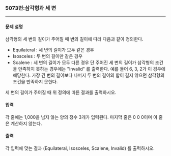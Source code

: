 ### 5073번:삼각형과 세 변

***

#### 문제 설명
삼각형의 세 변의 길이가 주어질 때 변의 길이에 따라 다음과 같이 정의한다.

- Equilateral :  세 변의 길이가 모두 같은 경우
- Isosceles : 두 변의 길이만 같은 경우
- Scalene : 세 변의 길이가 모두 다른 경우
단 주어진 세 변의 길이가 삼각형의 조건을 만족하지 못하는 경우에는 "Invalid" 를 출력한다. 예를 들어 6, 3, 2가 이 경우에 해당한다. 가장 긴 변의 길이보다 나머지 두 변의 길이의 합이 길지 않으면 삼각형의 조건을 만족하지 못한다.

세 변의 길이가 주어질 때 위 정의에 따른 결과를 출력하시오.

#### 입력
각 줄에는 1,000을 넘지 않는 양의 정수 3개가 입력된다. 마지막 줄은 0 0 0이며 이 줄은 계산하지 않는다.

#### 출력
각 입력에 맞는 결과 (Equilateral, Isosceles, Scalene, Invalid) 를 출력하시오.